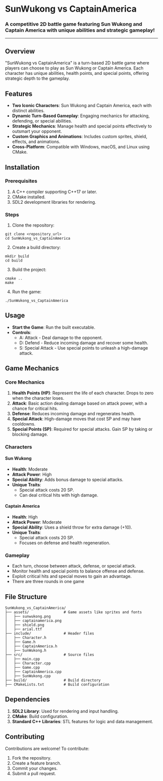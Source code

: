 # SunWukong vs CaptainAmerica

### A competitive 2D battle game featuring Sun Wukong and Captain America with unique abilities and strategic gameplay!

---

## Overview

"SunWukong vs CaptainAmerica" is a turn-based 2D battle game where players can choose to play as Sun Wukong or Captain America. Each character has unique abilities, health points, and special points, offering strategic depth to the gameplay.


## Features

- **Two Iconic Characters**: Sun Wukong and Captain America, each with distinct abilities.
- **Dynamic Turn-Based Gameplay**: Engaging mechanics for attacking, defending, or special abilities.
- **Strategic Mechanics**: Manage health and special points effectively to outsmart your opponent.
- **Custom Graphics and Animations**: Includes custom sprites, shield, effects, and animations.
- **Cross-Platform**: Compatible with Windows, macOS, and Linux using CMake.


## Installation
### Prerequisites
1. A C++ compiler supporting C++17 or later.
2. CMake installed.
3. SDL2 development libraries for rendering.
### Steps
1. Clone the repository:
```
git clone <repository_url>
cd SunWukong_vs_CaptainAmerica
```
2. Create a build directory:
```
mkdir build
cd build
```
3. Build the project:
```
cmake ..
make
```
4. Run the game:
```
./SunWukong_vs_CaptainAmerica
```

## Usage

- **Start the Game**: Run the built executable.
- **Controls**:
  * A: Attack - Deal damage to the opponent.
  * D: Defend - Reduce incoming damage and recover some health.
  * S: Special Attack - Use special points to unleash a high-damage attack.

## Game Mechanics
### Core Mechanics
1. **Health Points (HP)**: Represent the life of each character. Drops to zero when the character loses.
2. **Attack**: Basic action dealing damage based on attack power, with a chance for critical hits.
3. **Defense**: Reduces incoming damage and regenerates health.
4. **Special Attack**: High-damage moves that cost SP and may have cooldowns.
5. **Special Points (SP)**: Required for special attacks. Gain SP by taking or blocking damage.

### Characters
#### Sun Wukong
- **Health**: Moderate
- **Attack Power**: High
- **Special Ability**: Adds bonus damage to special attacks.
- **Unique Traits**:
  * Special attack costs 20 SP.
  * Can deal critical hits with high damage.
    
#### Captain America
- **Health**: High
- **Attack Power**: Moderate
- **Special Ability**: Uses a shield throw for extra damage (+10).
- **Unique Traits**:
  * Special attack costs 20 SP.
  * Focuses on defense and health regeneration.

### Gameplay
- Each turn, choose between attack, defense, or special attack.
- Monitor health and special points to balance offense and defense.
- Exploit critical hits and special moves to gain an advantage.
- There are three rounds in one game

## File Structure
```
SunWukong_vs_CaptainAmerica/
├── assets/                # Game assets like sprites and fonts
│   ├── sunwukong.png
│   ├── captainamerica.png
│   ├── shield.png
│   ├── arial.ttf
├── include/               # Header files
│   ├── Character.h
│   ├── Game.h
│   ├── CaptainAmerica.h
│   ├── SunWukong.h
├── src/                   # Source files
│   ├── main.cpp
│   ├── Character.cpp
│   ├── Game.cpp
│   ├── CaptainAmerica.cpp
│   ├── SunWukong.cpp
├── build/                 # Build directory
├── CMakeLists.txt         # Build configuration
```

## Dependencies
1. **SDL2 Library**: Used for rendering and input handling.
2. **CMake**: Build configuration.
3. **Standard C++ Libraries**: STL features for logic and data management.

## Contributing

Contributions are welcome! To contribute:
1. Fork the repository.
2. Create a feature branch.
3. Commit your changes.
4. Submit a pull request.
